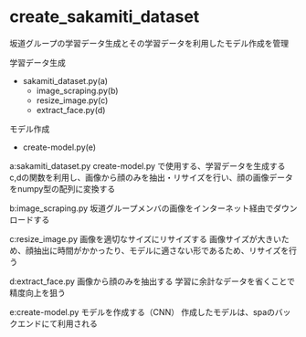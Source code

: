 # create_sakamiti_dataset
坂道グループの学習データ生成とその学習データを利用したモデル作成を管理

学習データ生成
- sakamiti_dataset.py(a)
   - image_scraping.py(b)
   - resize_image.py(c)
   - extract_face.py(d)

モデル作成
- create-model.py(e)

a:sakamiti_dataset.py
create-model.py で使用する、学習データを生成する
c,dの関数を利用し、画像から顔のみを抽出・リサイズを行い、顔の画像データをnumpy型の配列に変換する

b:image_scraping.py
坂道グループメンバの画像をインターネット経由でダウンロードする

c:resize_image.py
画像を適切なサイズにリサイズする
画像サイズが大きいため、顔抽出に時間がかかったり、モデルに適さない形であるため、リサイズを行う

d:extract_face.py
画像から顔のみを抽出する
学習に余計なデータを省くことで精度向上を狙う


e:create-model.py
モデルを作成する（CNN）
作成したモデルは、spaのバックエンドにて利用される


